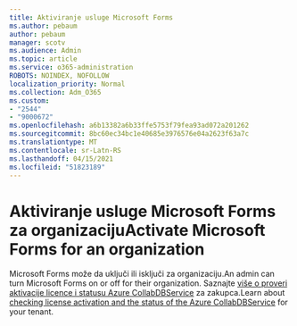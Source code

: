 ```yaml
---
title: Aktiviranje usluge Microsoft Forms
ms.author: pebaum
author: pebaum
manager: scotv
ms.audience: Admin
ms.topic: article
ms.service: o365-administration
ROBOTS: NOINDEX, NOFOLLOW
localization_priority: Normal
ms.collection: Adm_O365
ms.custom:
- "2544"
- "9000672"
ms.openlocfilehash: a6b13382a6b33ffe5753f79fea93ad072a201262
ms.sourcegitcommit: 8bc60ec34bc1e40685e3976576e04a2623f63a7c
ms.translationtype: MT
ms.contentlocale: sr-Latn-RS
ms.lasthandoff: 04/15/2021
ms.locfileid: "51823189"
---
```

# <a name="activate-microsoft-forms-for-an-organization"></a><span data-ttu-id="57788-102">Aktiviranje usluge Microsoft Forms za organizaciju</span><span class="sxs-lookup"><span data-stu-id="57788-102">Activate Microsoft Forms for an organization</span></span>

<span data-ttu-id="57788-103">Microsoft Forms može da uključi ili isključi za organizaciju.</span><span class="sxs-lookup"><span data-stu-id="57788-103">An admin can turn Microsoft Forms on or off for their organization.</span></span> <span data-ttu-id="57788-104">Saznajte [više o proveri aktivacije licence i statusu Azure CollabDBService](https://support.office.com/article/Turn-off-or-turn-on-Microsoft-Forms-8dcbf3ab-f2d6-459a-b8be-8d9892132a43) za zakupca.</span><span class="sxs-lookup"><span data-stu-id="57788-104">Learn about [checking license activation and the status of the Azure CollabDBService](https://support.office.com/article/Turn-off-or-turn-on-Microsoft-Forms-8dcbf3ab-f2d6-459a-b8be-8d9892132a43) for your tenant.</span></span>